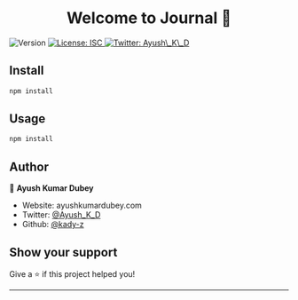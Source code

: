 <h1 align="center">Welcome to Journal 👋</h1>
<p>
  <img alt="Version" src="https://img.shields.io/badge/version-1.0.0-blue.svg?cacheSeconds=2592000" />
  <a href="#" target="_blank">
    <img alt="License: ISC" src="https://img.shields.io/badge/License-ISC-yellow.svg" />
  </a>
  <a href="https://twitter.com/Ayush\_K\_D" target="_blank">
    <img alt="Twitter: Ayush\_K\_D" src="https://img.shields.io/twitter/follow/Ayush\_K\_D.svg?style=social" />
  </a>
</p>

## Install

```sh
npm install
```

## Usage

```sh
npm install
```

## Author

👤 **Ayush Kumar Dubey**

* Website: ayushkumardubey.com
* Twitter: [@Ayush\_K\_D](https://twitter.com/Ayush\_K\_D)
* Github: [@kady-z](https://github.com/kady-z)

## Show your support

Give a ⭐️ if this project helped you!

***
